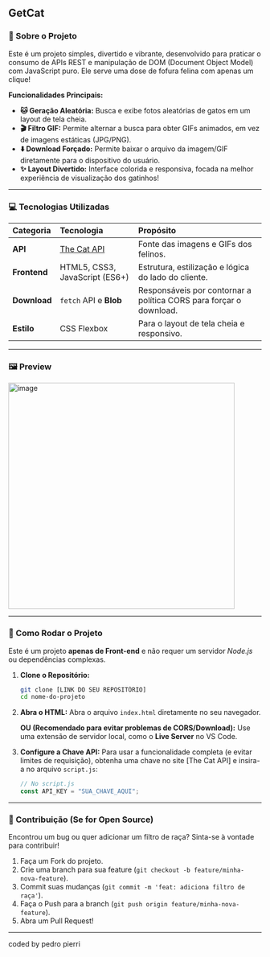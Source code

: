 ## GetCat

### 🌟 Sobre o Projeto

Este é um projeto simples, divertido e vibrante, desenvolvido para praticar o consumo de APIs REST e manipulação de DOM (Document Object Model) com JavaScript puro. Ele serve uma dose de fofura felina com apenas um clique!

**Funcionalidades Principais:**

* **🐱 Geração Aleatória:** Busca e exibe fotos aleatórias de gatos em um layout de tela cheia.
* **🎬 Filtro GIF:** Permite alternar a busca para obter GIFs animados, em vez de imagens estáticas (JPG/PNG).
* **⬇️ Download Forçado:** Permite baixar o arquivo da imagem/GIF diretamente para o dispositivo do usuário.
* **✨ Layout Divertido:** Interface colorida e responsiva, focada na melhor experiência de visualização dos gatinhos!

---

### 💻 Tecnologias Utilizadas

| Categoria | Tecnologia | Propósito |
| :--- | :--- | :--- |
| **API** | [The Cat API](https://thecatapi.com/) | Fonte das imagens e GIFs dos felinos. |
| **Frontend** | HTML5, CSS3, JavaScript (ES6+) | Estrutura, estilização e lógica do lado do cliente. |
| **Download** | `fetch` API e **Blob** | Responsáveis por contornar a política CORS para forçar o download. |
| **Estilo** | CSS Flexbox | Para o layout de tela cheia e responsivo. |

---


### 🖼️ Preview
<img width="450" height="450" alt="image" src="https://github.com/user-attachments/assets/bfc119ec-abd9-4bbd-bc29-083bd4fd5fad" />


---

### 🚀 Como Rodar o Projeto

Este é um projeto **apenas de Front-end** e não requer um servidor *Node.js* ou dependências complexas.

1.  **Clone o Repositório:**
    ```bash
    git clone [LINK DO SEU REPOSITÓRIO]
    cd nome-do-projeto
    ```
2.  **Abra o HTML:**
    Abra o arquivo `index.html` diretamente no seu navegador.

    **OU (Recomendado para evitar problemas de CORS/Download):**
    Use uma extensão de servidor local, como o **Live Server** no VS Code.

3.  **Configure a Chave API:**
    Para usar a funcionalidade completa (e evitar limites de requisição), obtenha uma chave no site [The Cat API] e insira-a no arquivo `script.js`:
    ```javascript
    // No script.js
    const API_KEY = "SUA_CHAVE_AQUI"; 
    ```

---

### 🤝 Contribuição (Se for Open Source)

Encontrou um bug ou quer adicionar um filtro de raça? Sinta-se à vontade para contribuir!

1.  Faça um Fork do projeto.
2.  Crie uma branch para sua feature (`git checkout -b feature/minha-nova-feature`).
3.  Commit suas mudanças (`git commit -m 'feat: adiciona filtro de raça'`).
4.  Faça o Push para a branch (`git push origin feature/minha-nova-feature`).
5.  Abra um Pull Request!

---

coded by pedro pierri
